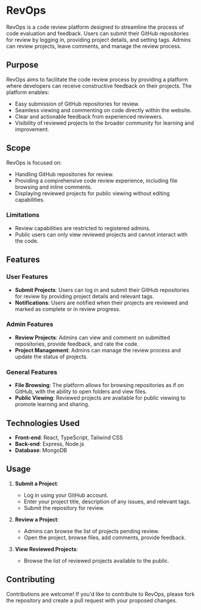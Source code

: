 # RevOps

RevOps is a code review platform designed to streamline the process of code evaluation and feedback. Users can submit their GitHub repositories for review by logging in, providing project details, and setting tags. Admins can review projects, leave comments, and manage the review process.

## Purpose

RevOps aims to facilitate the code review process by providing a platform where developers can receive constructive feedback on their projects. The platform enables:

- Easy submission of GitHub repositories for review.
- Seamless viewing and commenting on code directly within the website.
- Clear and actionable feedback from experienced reviewers.
- Visibility of reviewed projects to the broader community for learning and improvement.

## Scope

RevOps is focused on:

- Handling GitHub repositories for review.
- Providing a comprehensive code review experience, including file browsing and inline comments.
- Displaying reviewed projects for public viewing without editing capabilities.

### Limitations

- Review capabilities are restricted to registered admins.
- Public users can only view reviewed projects and cannot interact with the code.

## Features

### User Features

- **Submit Projects**: Users can log in and submit their GitHub repositories for review by providing project details and relevant tags.
- **Notifications**: Users are notified when their projects are reviewed and marked as complete or in review progress.

### Admin Features

- **Review Projects**: Admins can view and comment on submitted repositories, provide feedback, and rate the code.
- **Project Management**: Admins can manage the review process and update the status of projects.

### General Features

- **File Browsing**: The platform allows for browsing repositories as if on GitHub, with the ability to open folders and view files.
- **Public Viewing**: Reviewed projects are available for public viewing to promote learning and sharing.

## Technologies Used

- **Front-end**: React, TypeScript, Tailwind CSS
- **Back-end**: Express, Node.js
- **Database**: MongoDB

## Usage

1. **Submit a Project**:

   - Log in using your GitHub account.
   - Enter your project title, description of any issues, and relevant tags.
   - Submit the repository for review.

2. **Review a Project**:

   - Admins can browse the list of projects pending review.
   - Open the project, browse files, add comments, provide feedback.

3. **View Reviewed Projects**:
   - Browse the list of reviewed projects available to the public.

## Contributing

Contributions are welcome! If you'd like to contribute to RevOps, please fork the repository and create a pull request with your proposed changes.
